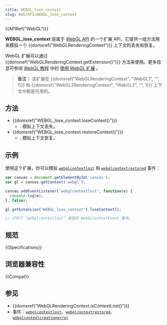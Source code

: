 ```yaml
---
title: WEBGL_lose_context
slug: Web/API/WEBGL_lose_context
---
```


{{APIRef("WebGL")}}

**WEBGL_lose_context** 是属于 [WebGL API](/zh-CN/docs/Web/API/WebGL_API) 的一个扩展 API，它提供一组方法用来模拟一个 {{domxref("WebGLRenderingContext")}} 上下文的丢失和恢复。

WebGL 扩展可以通过 {{domxref("WebGLRenderingContext.getExtension()")}} 方法来使用。更多信息可参阅 [WebGL 教程](/zh-CN/docs/Web/API/WebGL_API/Tutorial) 中的 [使用 WebGL 扩展](/zh-CN/docs/Web/API/WebGL_API/Using_Extensions) 。

> **备注：** 该扩展在 {{domxref("WebGLRenderingContext", "WebGL1", "", 1)}} 和 {{domxref("WebGL2RenderingContext", "WebGL2", "", 1)}} 上下文中都是可用的。

## 方法

- {{domxref("WEBGL_lose_context.loseContext()")}}
  - : 模拟上下文丢失。
- {{domxref("WEBGL_lose_context.restoreContext()")}}
  - : 模拟上下文恢复。

## 示例

使用这个扩展，你可以模拟 [`webglcontextlost`](/zh-CN/docs/Web/API/HTMLCanvasElement/webglcontextlost_event) 和 [`webglcontextrestored`](/zh-CN/docs/Web/API/HTMLCanvasElement/webglcontextrestored_event) 事件：

```js
var canvas = document.getElementById('canvas');
var gl = canvas.getContext('webgl');

canvas.addEventListener('webglcontextlost', function(e) {
  console.log(e);
}, false);

gl.getExtension('WEBGL_lose_context').loseContext();

// 打印了 "webglcontextlost" 类型的 WebGLContextEvent 事件。
```

## 规范

{{Specifications}}

## 浏览器兼容性

{{Compat}}

## 参见

- {{domxref("WebGLRenderingContext.isContextLost()")}}
- 事件：[`webglcontextlost`](/zh-CN/docs/Web/API/HTMLCanvasElement/webglcontextlost_event)、[`webglcontextrestored`](/zh-CN/docs/Web/API/HTMLCanvasElement/webglcontextrestored_event)、[`webglcontextcreationerror`](/zh-CN/docs/Web/API/HTMLCanvasElement/webglcontextcreationerror_event)
